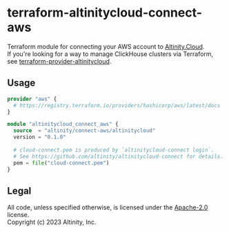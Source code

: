 # terraform-altinitycloud-connect-aws

Terraform module for connecting your AWS account to [Altinity.Cloud](https://altinity.cloud/anywhere).  
If you're looking for a way to manage ClickHouse clusters via Terraform,
see [terraform-provider-altinitycloud](https://github.com/altinity/terraform-provider-altinitycloud).

## Usage

```terraform
provider "aws" {
  # https://registry.terraform.io/providers/hashicorp/aws/latest/docs
}

module "altinitycloud_connect_aws" {
  source  = "altinity/connect-aws/altinitycloud"
  version = "0.1.0"
  
  # cloud-connect.pem is produced by `altinitycloud-connect login`.
  # See https://github.com/altinity/altinitycloud-connect for details.
  pem = file("cloud-connect.pem")
}
```

## Legal

All code, unless specified otherwise, is licensed under the [Apache-2.0](LICENSE) license.  
Copyright (c) 2023 Altinity, Inc.
